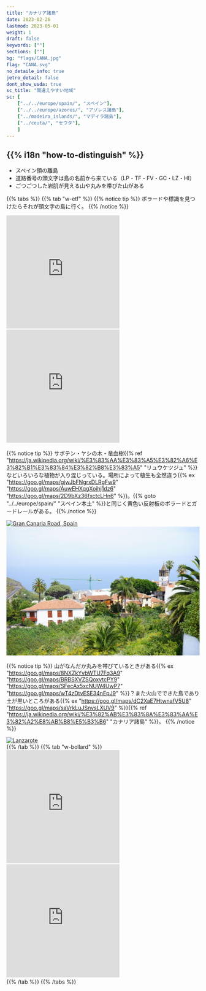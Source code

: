 ```yaml
---
title: "カナリア諸島"
date: 2023-02-26
lastmod: 2023-05-01
weight: 1
draft: false
keywords: [""]
sections: [""]
bg: "flags/CANA.jpg"
flag: "CANA.svg"
no_detaile_info: true
jetro_detail: false
dont_show_usda: true
sc_title: "間違えやすい地域"
sc: [
    ["../../europe/spain/", "スペイン"],
    ["../../europe/azores/", "アゾレス諸島"],
    ["../madeira_islands/", "マデイラ諸島"],
    ["../ceuta/", "セウタ"],
    ]
---
```


<div class="main-desciption country-description">
    <h2 class="section-title">{{% i18n "how-to-distinguish" %}}</h2>
    <ul class="rule-list">
        <li>スペイン領の離島</li>
        <li>道路番号の頭文字は島の名前から来ている（LP・TF・FV・GC・LZ・HI）</li>
        <li>ごつごつした岩肌が見える山や丸みを帯びた山がある</li>
    </ul>
</div>


{{% tabs  %}}
{{% tab "w-etf" %}}
{{% notice tip %}}
ボラードや標識を見つけたらそれが頭文字の島に行く。
{{% /notice %}}
<div class="googlemap-if">
<iframe src="https://www.google.com/maps/embed?pb=!4v1682037983686!6m8!1m7!1sI33FBYPPZekQ3U0DYi66tw!2m2!1d28.02399221772071!2d-15.65446394285012!3f313.52740197281935!4f-12.402490382719307!5f3.3196154106592397" width="295" height="295" style="border:0;" allowfullscreen="" loading="lazy" referrerpolicy="no-referrer-when-downgrade"></iframe>
<iframe src="https://www.google.com/maps/embed?pb=!4v1683961483815!6m8!1m7!1slxScdBDWW5R6nrzzaKXv2Q!2m2!1d28.81205984010958!2d-17.77336109854824!3f198.43941789326982!4f0.9634944511387005!5f2.1366012456849903" width="295" height="295"style="border:0;" allowfullscreen="" loading="lazy" referrerpolicy="no-referrer-when-downgrade"></iframe>
</div>

{{% notice tip %}}
サボテン・ヤシの木・竜血樹{{% ref "https://ja.wikipedia.org/wiki/%E3%83%AA%E3%83%A5%E3%82%A6%E3%82%B1%E3%83%84%E3%82%B8%E3%83%A5" "リュウケツジュ" %}}などいろいろな植物が入り混じっている。場所によって植生も全然違う{{% ex "https://goo.gl/maps/gjwJbFNgrxDLRgFw9" "https://goo.gl/maps/AuwEHXqgXoihj1dz6" "https://goo.gl/maps/2D9bXz36fxctcLHn6" %}}。{{% goto "../../europe/spain/" "スペイン本土" %}}と同じく黄色い反射板のボラードとガードレールがある。
{{% /notice %}}
<div class="googlemap-if no-margin">
<a data-flickr-embed="true" href="https://www.flickr.com/photos/chrisvankan/41005937414/" title="Gran Canaria Road, Spain"><img src="https://live.staticflickr.com/872/41005937414_1083bd0282_z.jpg" width="610px" alt="Gran Canaria Road, Spain"/></a><script async src="//embedr.flickr.com/assets/client-code.js" charset="utf-8"></script>
</div>

<div class="googlemap-if no-margin unclickable">
<img src="village_icod_de_los.jpg" width="607px" >
</div>


{{% notice tip %}}
山がなんだか丸みを帯びているときがある{{% ex "https://goo.gl/maps/8NXZkYvbWTU7Fq3A9" "https://goo.gl/maps/BRBSXVZSQoxvtcPY9" "https://goo.gl/maps/SFecAx5xcNUW4UwP7" "https://goo.gl/maps/wT4zDtvESE34nEpJ9" %}}？また火山でできた島であり土が黒いところがある{{% ex "https://goo.gl/maps/dC2XaE7HtwnafV5U8" "https://goo.gl/maps/saVrkLuJSnvsLXUV9" %}}{{% ref "https://ja.wikipedia.org/wiki/%E3%82%AB%E3%83%8A%E3%83%AA%E3%82%A2%E8%AB%B8%E5%B3%B6" "カナリア諸島" %}}。
{{% /notice %}}
<div class="googlemap-if">
<a data-flickr-embed="true" href="https://www.flickr.com/photos/11261062@N00/32302160525/in/photolist-Rdr1Wa-21dZfZd-Qkv7ZD-GaQ1rE-E8R9t1-QMWonJ-F7scvC-KmQ17f-HGWpxE-TDQe61-R17ZxT-MhmnRX-WS4kzi-FreDks-2biT9mo-288upDQ-29YBjkU-KmQ1ZC-nvWys7-bfy9Qg-242Ergp-NYBJ8y-KmPXhN-Qx6BMD-nfW8RR-nvnPZu-KmPV8C-DbZ2XC-KmQ2nm-KmPXxh-KtoWDL-KmQ1hL-HGUj3e-JD8y3R-N1jEUk-B8Fsk4-JBo2N8-23N1o7w-92dNMG-hsW9k-K69VQq-o6jfD7-29Zt8ZJ-P3a4rF-25Hsmbm-KtoWUA-KLcGve-KmPVS3-KmQ37C-2aYxeUQ" title="Lanzarote"><img src="https://live.staticflickr.com/683/32302160525_831acf3a88_z.jpg" width="640" height="427" alt="Lanzarote"/></a><script async src="//embedr.flickr.com/assets/client-code.js" charset="utf-8"></script>
</div>
{{% /tab %}}
{{% tab "w-bollard" %}}
<div class="googlemap-if">
<iframe src="https://www.google.com/maps/embed?pb=!4v1683961855176!6m8!1m7!1sqLy_OnqKpwPZQd68i3lDBQ!2m2!1d28.05415393509!2d-16.61176722128879!3f152.99065641382995!4f-19.867513809251804!5f2.956957644608195" width="295" height="295"style="border:0;" allowfullscreen="" loading="lazy" referrerpolicy="no-referrer-when-downgrade"></iframe>
<iframe src="https://www.google.com/maps/embed?pb=!4v1683962035376!6m8!1m7!1slbWNlOJSQ8aJbadodVhZSg!2m2!1d28.17417067673725!2d-14.20887550254355!3f302.509430097875!4f-8.595618580464802!5f1.549797458289862" width="295" height="295"style="border:0;" allowfullscreen="" loading="lazy" referrerpolicy="no-referrer-when-downgrade"></iframe>
</div>
{{% /tab %}}
{{% /tabs %}}
